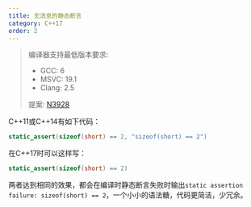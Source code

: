 ```yaml
---
title: 无消息的静态断言
category: C++17
order: 2
---
```


> 编译器支持最低版本要求:
> * GCC: 6
> * MSVC: 19.1
> * Clang: 2.5
>
> 提案: [N3928](http://www.open-std.org/jtc1/sc22/wg21/docs/papers/2014/n3928.pdf)

C++11或C++14有如下代码：

```c++
static_assert(sizeof(short) == 2, "sizeof(short) == 2")
```

在C++17时可以这样写：

```c++
static_assert(sizeof(short) == 2)
```

两者达到相同的效果，都会在编译时静态断言失败时输出`static assertion failure: sizeof(short) == 2`，一个小小的语法糖，代码更简洁，少冗余。